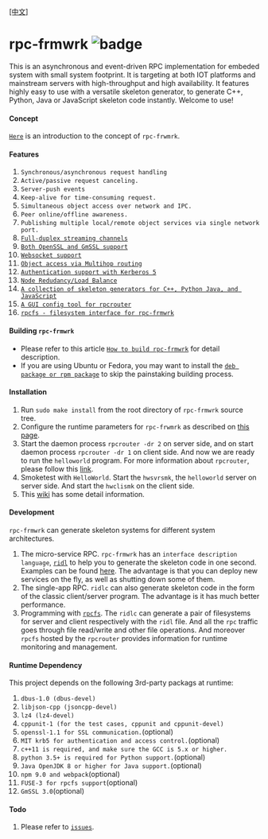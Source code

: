 [[中文]](https://github.com/zhiming99/rpc-frmwrk/blob/master/README_cn.md)
# rpc-frmwrk ![badge](https://img.shields.io/badge/RPC-C%2B%2B%2C%20Java%2C%20Python-green)

This is an asynchronous and event-driven RPC implementation for embeded system with small system footprint. It is targeting at both IOT platforms and mainstream servers with high-throughput and high availability. It features highly easy to use with a versatile skeleton generator, to generate C++, Python, Java or JavaScript skeleton code instantly. Welcome to use!

#### Concept
[`Here`](https://github.com/zhiming99/rpc-frmwrk/blob/master/Concept.md) is an introduction to the concept of `rpc-frwmrk`.

#### Features   
1. `Synchronous/asynchronous request handling`   
2. `Active/passive request canceling.`   
3. `Server-push events`   
4. `Keep-alive for time-consuming request.`   
5. `Simultaneous object access over network and IPC.` 
6. `Peer online/offline awareness.`
7. `Publishing multiple local/remote object services via single network port.`
8. [`Full-duplex streaming channels`](https://github.com/zhiming99/rpc-frmwrk/blob/master/Concept.md#streaming)
9. [`Both OpenSSL and GmSSL support`](https://github.com/zhiming99/rpc-frmwrk/blob/master/rpc/sslport/Readme.md)
10. [`Websocket support`](https://github.com/zhiming99/rpc-frmwrk/blob/master/rpc/wsport/Readme.md)
11. [`Object access via Multihop routing`](https://github.com/zhiming99/rpc-frmwrk/wiki/Introduction-of-Multihop-support)
12. [`Authentication support with Kerberos 5`](https://github.com/zhiming99/rpc-frmwrk/tree/master/rpc/security/README.md)
13. [`Node Redudancy/Load Balance`](https://github.com/zhiming99/rpc-frmwrk/blob/master/Concept.md#load-balance--node-redudancy)
14. [`A collection of skeleton generators for C++, Python Java, and JavaScript`](https://github.com/zhiming99/rpc-frmwrk/tree/master/ridl/README.md)
15. [`A GUI config tool for rpcrouter`](https://github.com/zhiming99/rpc-frmwrk/tree/master/tools/README.md)
16. [`rpcfs - filesystem interface for rpc-frmwrk`](https://github.com/zhiming99/rpc-frmwrk/tree/master/fuse/README.md)

#### Building `rpc-frmwrk`   
* Please refer to this article [`How to build rpc-frmwrk`](https://github.com/zhiming99/rpc-frmwrk/wiki/How-to-manually-build-RPC-frmwrk) for detail description.   
* If you are using Ubuntu or Fedora, you may want to install the [`deb package or rpm package`](https://github.com/zhiming99/rpc-frmwrk/releases/tag/0.5.0) to skip the painstaking building process.

#### Installation
1. Run `sudo make install` from the root directory of `rpc-frmwrk` source tree.
2. Configure the runtime parameters for `rpc-frwmrk` as described on [this page](https://github.com/zhiming99/rpc-frmwrk/tree/master/tools/README.md).
3. Start the daemon process `rpcrouter -dr 2` on server side, and on start daemon process `rpcrouter -dr 1` on client side. And now we are ready to run the `helloworld` program. For more information about `rpcrouter`, please follow this [link](https://github.com/zhiming99/rpc-frmwrk/blob/master/rpc/router/README.md).
4. Smoketest with `HelloWorld`. Start the `hwsvrsmk`, the `helloworld` server on server side. And start the `hwclismk` on the client side.
5. This [wiki](https://github.com/zhiming99/rpc-frmwrk/wiki/How-to-get-Helloworld-run%3F) has some detail information.

#### Development
`rpc-frmwrk` can generate skeleton systems for different system architectures.
1. The micro-service RPC. `rpc-frmwrk` has an `interface description language`, [`ridl`](https://github.com/zhiming99/rpc-frmwrk/tree/master/ridl/README.md) to help you to generate the skeleton code in one second. Examples can be found [here](https://github.com/zhiming99/rpc-frmwrk/tree/master/examples#generating-the-example-program-of-hellowld). The advantage is that you can deploy new services on the fly, as well as shutting down some of them.
2. The single-app RPC. `ridlc` can also generate skeleton code in the form of the classic client/server program. The advantage is it has much better performance.
3. Programming with [`rpcfs`](https://github.com/zhiming99/rpc-frmwrk/tree/master/fuse#the-introduction-to-fuse-integration-and-the-rpcfs-filesystem). The `ridlc` can generate a pair of filesystems for server and client respectively with the `ridl` file. And all the `rpc` traffic goes through file read/write and other file operations. And moreover `rpcfs` hosted by the `rpcrouter` provides information for runtime monitoring and management.

#### Runtime Dependency  
This project depends on the following 3rd-party packags at runtime:  
1. `dbus-1.0 (dbus-devel)`
2. `libjson-cpp (jsoncpp-devel)` 
3. `lz4 (lz4-devel)`   
4. `cppunit-1 (for the test cases, cppunit and cppunit-devel)`   
5. `openssl-1.1 for SSL communication.`(optional)
6. `MIT krb5 for authentication and access control.`(optional)
7. `c++11 is required, and make sure the GCC is 5.x or higher.`
8. `python 3.5+ is required for Python support.`(optional)
9. `Java OpenJDK 8 or higher for Java support.`(optional)
10. `npm 9.0 and webpack`(optional)
11. `FUSE-3 for rpcfs support`(optional)
12. `GmSSL 3.0`(optional)

#### Todo
1. Please refer to [`issues`](https://github.com/zhiming99/rpc-frmwrk/issues).

